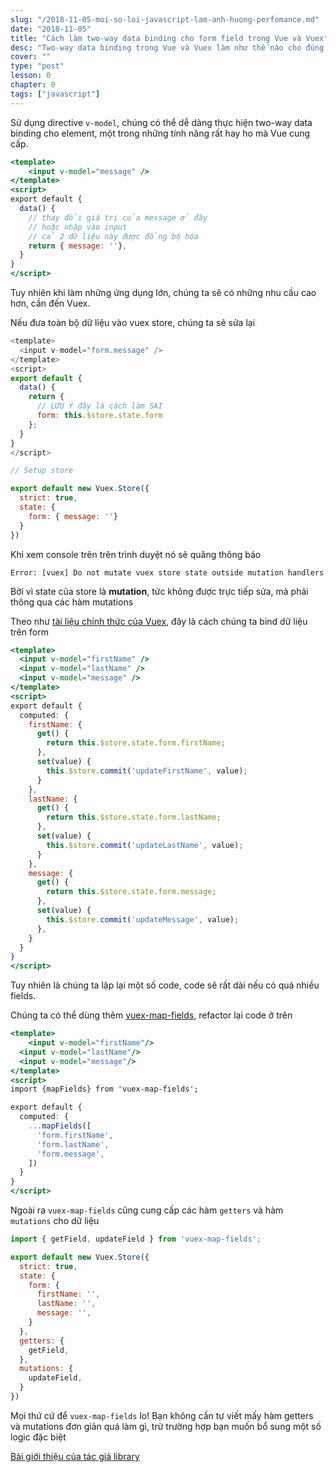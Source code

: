 ```yaml
---
slug: "/2018-11-05-moi-so-loi-javascript-lam-anh-huong-perfomance.md"
date: "2018-11-05"
title: "Cách làm two-way data binding cho form field trong Vue và Vuex"
desc: "Two-way data binding trong Vue và Vuex làm như thế nào cho đúng mà nhanh"
cover: ""
type: "post"
lesson: 0
chapter: 0
tags: ["javascript"]
---
```


Sử dụng directive `v-model`, chúng có thể dễ dàng thực hiện two-way data binding cho element, một trong những tính năng rất hay ho mà Vue cung cấp.

```jsx
<template>
	<input v-model="message" />
</template>
<script>
export default {
  data() {
    // thay đổi giá trị của message ở đây
    // hoặc nhập vào input
    // cả 2 dữ liệu này được đồng bộ hóa
    return { message: ''},
  }
}
</script>
```

Tuy nhiên khi làm những ứng dụng lớn, chúng ta sẽ có những nhu cầu cao hơn, cần đến Vuex.

Nếu đưa toàn bộ dữ liệu vào vuex store, chúng ta sẽ sửa lại

```js
<template>
  <input v-model="form.message" />
</template>
<script>
export default {
  data() {
    return {
      // LƯU Ý đây là cách làm SAI
      form: this.$store.state.form
    };
  }
}
</script>

// Setup store

export default new Vuex.Store({
  strict: true,
  state: {
    form: { message: ''}
  }
})
```

Khi xem console trên trên trình duyệt nó sẽ quăng thông báo

```
Error: [vuex] Do not mutate vuex store state outside mutation handlers
```

Bởi vì state của store là **mutation**, tức không được trực tiếp sửa, mà phải thông qua các hàm mutations

Theo như <a href="https://vuex.vuejs.org/guide/forms.html" target="_blank" rel="noopener noreferrer">tài liệu chính thức của Vuex</a>, đây là cách chúng ta bind dữ liệu trên form

```jsx
<template>
  <input v-model="firstName" />
  <input v-model="lastName" />
  <input v-model="message" />
</template>
<script>
export default {
  computed: {
    firstName: {
      get() {
        return this.$store.state.form.firstName;
      },
      set(value) {
        this.$store.commit('updateFirstName', value);
      }
    },
    lastName: {
      get() {
        return this.$store.state.form.lastName;
      },
      set(value) {
        this.$store.commit('updateLastName', value);
      }
    },
    message: {
      get() {
        return this.$store.state.form.message;
      },
      set(value) {
        this.$store.commit('updateMessage', value);
      },
    }
  }
}
</script>
```

Tuy nhiên là chúng ta lặp lại một số code, code sẽ rất dài nếu có quá nhiều fields.

Chúng ta có thể dùng thêm <a href="https://github.com/maoberlehner/vuex-map-fields" target="_blank" rel="noopener noreferrer">vuex-map-fields</a>, refactor lại code ở trên

```jsx
<template>
	<input v-model="firstName"/>
  <input v-model="lastName"/>
  <input v-model="message"/>
</template>
<script>
import {mapFields} from 'vuex-map-fields';

export default {
  computed: {
    ...mapFields([
      'form.firstName',
      'form.lastName',
      'form.message',
    ])
  }
}
</script>
```

Ngoài ra `vuex-map-fields` cũng cung cấp các hàm `getters` và hàm `mutations` cho dữ liệu

```jsx
import { getField, updateField } from 'vuex-map-fields';

export default new Vuex.Store({
  strict: true,
  state: {
    form: {
      firstName: '',
      lastName: '',
      message: '',
    }
  },
  getters: {
    getField,
  },
  mutations: {
    updateField,
  }
})
```

Mọi thứ cứ để `vuex-map-fields` lo! Bạn không cần tự viết mấy hàm getters và mutations đơn giản quá làm gì, trừ trường hợp bạn muốn bổ sung một số logic đặc biệt

<a href="https://markus.oberlehner.net/blog/form-fields-two-way-data-binding-and-vuex/" target="_blank" rel="noopener noreferrer">Bài giới thiệu của tác giả library</a>

